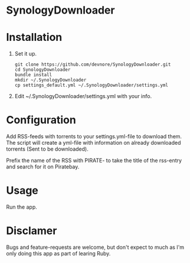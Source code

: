 SynologyDownloader
==================


# Installation

1. Set it up.

	```
	git clone https://github.com/devnore/SynologyDownloader.git
	cd SynologyDownloader
	bundle install
	mkdir ~/.SynologyDownloader
	cp settings_default.yml ~/.SynologyDownloader/settings.yml
	```	
2. Edit ~/.SynologyDownloader/settings.yml with your info.


# Configuration

Add RSS-feeds with torrents to your settings.yml-file to download them. The script will create a yml-file with information on already downloaded torrents (Sent to be downloaded).

Prefix the name of the RSS with PIRATE- to take the title of the rss-entry and search for it on Piratebay.


# Usage
Run the app.

# Disclamer
Bugs and feature-requests are welcome, but don't expect to much as I'm only doing this app as part of learing Ruby.